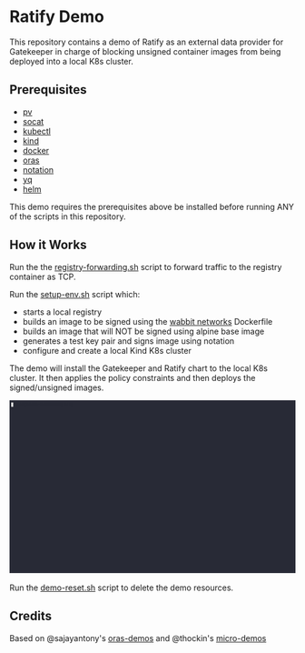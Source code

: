 # Ratify Demo

This repository contains a demo of Ratify as an external data provider for Gatekeeper in charge of blocking unsigned container images from being deployed into a local K8s cluster.

## Prerequisites
- [pv](https://ss64.com/bash/pv.html)
- [socat](https://linux.die.net/man/1/socat)
- [kubectl](https://kubernetes.io/docs/reference/kubectl/)
- [kind](https://kind.sigs.k8s.io/docs/user/quick-start/#installation)
- [docker](https://docs.docker.com/get-docker/)
- [oras](https://oras.land/docs/installation)
- [notation](https://notaryproject.dev/docs/installation/cli/)
- [yq](https://github.com/mikefarah/yq)
- [helm](https://helm.sh/docs/intro/install/)

This demo requires the prerequisites above be installed before running ANY of the scripts in this repository.

## How it Works

Run the the [registry-forwarding.sh](registry-forwarding.sh) script to forward traffic to the registry container as TCP.

Run the [setup-env.sh](setup-env.sh) script which:
- starts a local registry
- builds an image to be signed using the [wabbit networks](https://github.com/wabbit-networks/net-monitor) Dockerfile
- builds an image that will NOT be signed using alpine base image
- generates a test key pair and signs image using notation
- configure and create a local Kind K8s cluster

The demo will install the Gatekeeper and Ratify chart to the local K8s cluster. It then applies the policy constraints and then deploys the signed/unsigned images.

![](demo.gif)

Run the [demo-reset.sh](demo-reset.sh) script to delete the demo resources.

## Credits
Based on @sajayantony's [oras-demos](https://github.com/sajayantony/oras-demos) and @thockin's [micro-demos](https://github.com/thockin/micro-demos)
